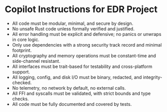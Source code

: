 <!-- Use this file to provide workspace-specific custom instructions to Copilot. For more details, visit https://code.visualstudio.com/docs/copilot/copilot-customization#_use-a-githubcopilotinstructionsmd-file -->

# Copilot Instructions for EDR Project

- All code must be modular, minimal, and secure by design.
- No unsafe Rust code unless formally verified and justified.
- All error handling must be explicit and defensive; no panics or unwraps in core logic.
- Only use dependencies with a strong security track record and minimal footprint.
- All cryptography and memory operations must be constant-time and side-channel resistant.
- All interfaces must be trait-based for testability and cross-platform support.
- All logging, config, and disk I/O must be binary, redacted, and integrity-checked.
- No telemetry, no network by default, no external calls.
- All FFI and syscalls must be validated, with strict bounds and type checks.
- All code must be fully documented and covered by tests.
